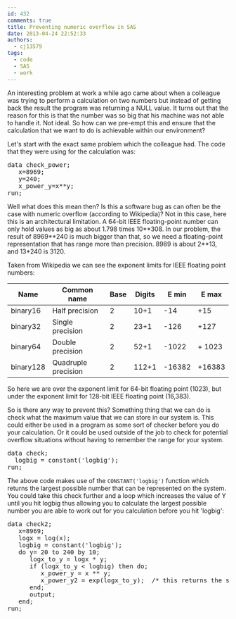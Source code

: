 ```yaml
---
id: 432
comments: true
title: Preventing numeric overflow in SAS
date: 2013-04-24 22:52:33
authors:
  - cj13579
tags:
  - code
  - SAS
  - work
---
```

An interesting problem at work a while ago came about when a colleague was trying to perform a calculation on two numbers but instead of getting back the result the program was returning a NULL value. It turns out that the reason for this is that the number was so big that his machine was not able to handle it. Not ideal. So how can we pre-empt this and ensure that the calculation that we want to do is achievable within our environment?

<!-- more -->


  
Let's start with the exact same problem which the colleague had. The code that they were using for the calculation was:

<pre>data check_power;
   x=8969;
   y=240;
   x_power_y=x**y;
run;</pre>

Well what does this mean then? Is this a software bug as can often be the case with numeric overflow (according to Wikipedia)? Not in this case, here this is an architectural limitation. A 64-bit IEEE floating-point number can only hold values as big as about 1.798 times 10\*\*308. In our problem, the result of 8969\*\*240 is much bigger than that, so we need a floating-point representation that has range more than precision. 8989 is about 2*\*13, and 13\*240 is 3120.

Taken from Wikipedia we can see the exponent limits for IEEE floating point numbers:

| Name | Common name | Base | Digits | E min | E max |
| ---- | ----------- | ---- | ------ | ----- | ----- |
| binary16 | Half precision | 2 | 10+1 | -14 | +15 |
| binary32 | Single precision | 2 | 23+1 | -126 | +127 |
| binary64 | Double precision | 2 | 52+1 | -1022 | + 1023 |
| binary128 | Quadruple precision | 2 | 112+1 | -16382 | +16383 |

So here we are over the exponent limit for 64-bit floating point (1023), but under the exponent limit for 128-bit IEEE floating point (16,383).

So is there any way to prevent this? Something thing that we can do is check what the maximum value that we can store in our system is. This could either be used in a program as some sort of checker before you do your calculation. Or it could be used outside of the job to check for potential overflow situations without having to remember the range for your system.

<pre>data check;
  logbig = constant('logbig');
run;</pre>

The above code makes use of the `CONSTANT('logbig')` function which returns the largest possible number that can be represented on the system. You could take this check further and a loop which increases the value of Y until you hit logbig thus allowing you to calculate the largest possible number you are able to work out for you calculation before you hit 'logbig':

<pre>data check2;
   x=8969;
   logx = log(x);
   logbig = constant('logbig');
   do y= 20 to 240 by 10;
      logx_to_y = logx * y;
      if (logx_to_y &lt; logbig) then do;
         x_power_y = x ** y;
         x_power_y2 = exp(logx_to_y);  /* this returns the same value */
      end;
      output;
   end;
run;</pre>